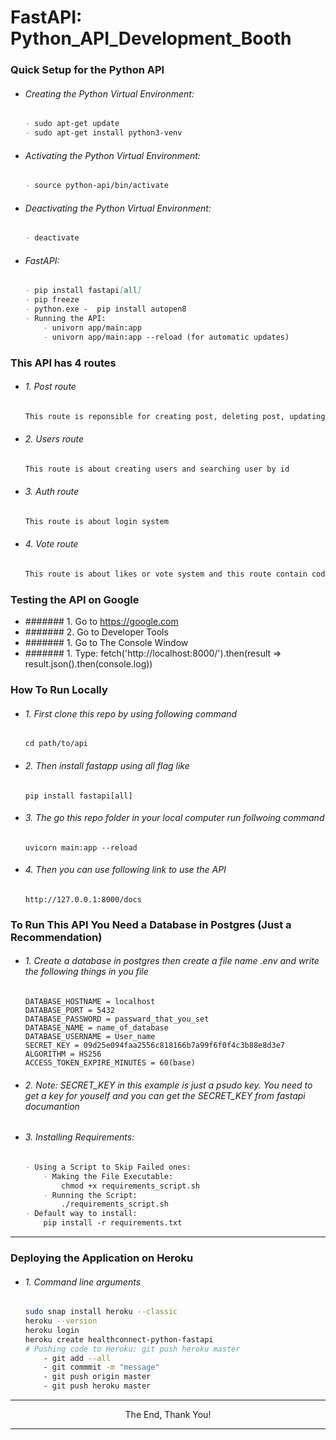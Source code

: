 # FastAPI: Python_API_Development_Booth

### Quick Setup for the Python API

- ###### Creating the Python Virtual Environment:
    ```markdown
    - sudo apt-get update
    - sudo apt-get install python3-venv
    ```

- ###### Activating the Python Virtual Environment:
    ```markdown
    - source python-api/bin/activate
    ```

- ###### Deactivating the Python Virtual Environment:
    ```markdown
    - deactivate
    ```

- ###### FastAPI:
    ```markdown
    - pip install fastapi[all]
    - pip freeze
    - python.exe -  pip install autopen8
    - Running the API:
        - univorn app/main:app
        - univorn app/main:app --reload (for automatic updates)
    ```


### This API  has 4 routes

- ###### 1. Post route

    ```markdown
    This route is reponsible for creating post, deleting post, updating post and Checkinh post
    ```

- ###### 2. Users route

    ```markdown
    This route is about creating users and searching user by id
    ```

- ###### 3. Auth route

    ```markdown
    This route is about login system
    ```

- ###### 4. Vote route

    ```markdown
    This route is about likes or vote system and this route contain code for upvote or back vote there is not logic about down vote
    ```
### Testing the API on Google
- ####### 1. Go to https://google.com
- ####### 2. Go to Developer Tools
- ####### 1. Go to The Console Window
- ####### 1. Type: fetch('http://localhost:8000/').then(result => result.json().then(console.log))


### How To Run Locally
- ###### 1. First clone this repo by using following command
    ```
    cd path/to/api
    ```

- ###### 2. Then install fastapp using all flag like 
    ```
    pip install fastapi[all]
    ```

- ###### 3. The go this repo folder in your local computer run follwoing command
    ```
    uvicorn main:app --reload
    ```

- ###### 4. Then you can use following link to use the  API
    ```
    http://127.0.0.1:8000/docs 
    ```

### To Run This API You Need a Database in Postgres (Just a Recommendation)

- ###### 1. Create a database in postgres then create a file name .env and write the following things in you file 
    ```
    DATABASE_HOSTNAME = localhost
    DATABASE_PORT = 5432
    DATABASE_PASSWORD = passward_that_you_set
    DATABASE_NAME = name_of_database
    DATABASE_USERNAME = User_name
    SECRET_KEY = 09d25e094faa2556c818166b7a99f6f0f4c3b88e8d3e7 
    ALGORITHM = HS256
    ACCESS_TOKEN_EXPIRE_MINUTES = 60(base)
    ```
- ###### 2. Note: SECRET_KEY in this example is just a psudo key. You need to get a key for youself and you can get the SECRET_KEY from fastapi documantion

- ###### 3. Installing Requirements:
    ```markdown
    - Using a Script to Skip Failed ones:
        - Making the File Executable:
            chmod +x requirements_script.sh
        - Running the Script:
            ./requirements_script.sh
    - Default way to install:
        pip install -r requirements.txt
    ```
---

### Deploying the Application on Heroku
- ###### 1. Command line arguments
    ```bash
    sudo snap install heroku --classic
    heroku --version
    heroku login
    heroku create healthconnect-python-fastapi
    # Pushing code to Heroku: git push heroku master
        - git add --all
        - git commmit -m "message"
        - git push origin master
        - git push heroku master
    ```

---

<p align="center">The End, Thank You!</p>

---
